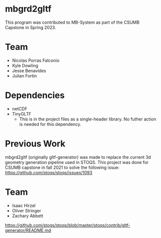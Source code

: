 # mbgrd2gltf

This program was contributed to MB-System as part of the CSUMB Capstone in Spring 2023. 

# Team

* Nicolas Porras Falconio
* Kyle Dowling
* Jesse Benavides
* Julian Fortin

# Dependencies

* netCDF
* TinyGLTF
	* This is in the project files as a single-header library. No futher action is needed for this dependency.


# Previous Work

mbgrd2gltf (originally gltf-generator) was made to replace the current 3d geometry generation pipeline used in STOQS. 
This project was done for CSUMB capstone in fall 2021 to solve the following issue: https://github.com/stoqs/stoqs/issues/1093

# Team

* Isaac Hirzel
* Oliver Stringer
* Zachary Abbett

https://github.com/stoqs/stoqs/blob/master/stoqs/contrib/gltf-generator/README.md
